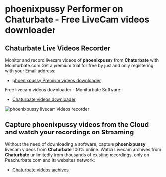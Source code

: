 # phoenixpussy Performer on Chaturbate - Free LiveCam videos downloader

## Chaturbate Live Videos Recorder

Monitor and record livecam videos of **phoenixpussy** from **Chaturbate** with Moniturbate.com
Get a premium trial for free by just and only registering with your Email address:
* [phoenixpussy Premium videos downloader](https://moniturbate.com/request-demo-licence-key.html)

Free livecam videos downloader - Moniturbate Software:
* [Chaturbate videos downloader](https://moniturbate.com/moniturbate-download-software.html)

![phoenixpussy livecam videos recorder](https://peachurnet.com/templates/moniturbate-software.png)


## Capture phoenixpussy videos from the Cloud and watch your recordings on Streaming

Without the need of downloading a software, capture **phoenixpussy** livecam videos from **Chaturbate** 100% online.
Watch Livecam archives from **Chaturbate** unlimitedly from thousands of existing recordings, only on Peachurbate.com and its websites network:
* [Chaturbate videos archives](https://peachurnet.com/)